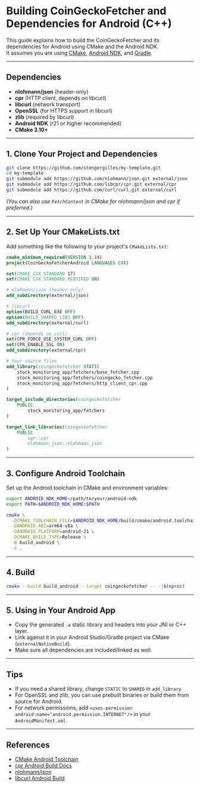 # Building CoinGeckoFetcher and Dependencies for Android (C++)

This guide explains how to build the CoinGeckoFetcher and its dependencies for Android using CMake and the Android NDK.  
It assumes you are using [CMake](https://cmake.org/), [Android NDK](https://developer.android.com/ndk), and [Gradle](https://developer.android.com/studio/build).

---

## Dependencies

- **nlohmann/json** (header-only)
- **cpr** (HTTP client, depends on libcurl)
- **libcurl** (network transport)
- **OpenSSL** (for HTTPS support in libcurl)
- **zlib** (required by libcurl)
- **Android NDK** (r21 or higher recommended)
- **CMake 3.10+**

---

## 1. Clone Your Project and Dependencies

```sh
git clone https://github.com/stengergilles/my-template.git
cd my-template
git submodule add https://github.com/nlohmann/json.git external/json
git submodule add https://github.com/libcpr/cpr.git external/cpr
git submodule add https://github.com/curl/curl.git external/curl
```
*(You can also use `FetchContent` in CMake for nlohmann/json and cpr if preferred.)*

---

## 2. Set Up Your CMakeLists.txt

Add something like the following to your project's `CMakeLists.txt`:

```cmake
cmake_minimum_required(VERSION 3.10)
project(CoinGeckoFetcherAndroid LANGUAGES CXX)

set(CMAKE_CXX_STANDARD 17)
set(CMAKE_CXX_STANDARD_REQUIRED ON)

# nlohmann/json (header-only)
add_subdirectory(external/json)

# libcurl
option(BUILD_CURL_EXE OFF)
option(BUILD_SHARED_LIBS OFF)
add_subdirectory(external/curl)

# cpr (depends on curl)
set(CPR_FORCE_USE_SYSTEM_CURL OFF)
set(CPR_ENABLE_SSL ON)
add_subdirectory(external/cpr)

# Your source files
add_library(coingeckofetcher STATIC
    stock_monitoring_app/fetchers/base_fetcher.cpp
    stock_monitoring_app/fetchers/coingecko_fetcher.cpp
    stock_monitoring_app/fetchers/http_client_cpr.cpp
)

target_include_directories(coingeckofetcher
    PUBLIC
        stock_monitoring_app/fetchers
)

target_link_libraries(coingeckofetcher
    PUBLIC
        cpr::cpr
        nlohmann_json::nlohmann_json
)
```

---

## 3. Configure Android Toolchain

Set up the Android toolchain in CMake and environment variables:

```sh
export ANDROID_NDK_HOME=/path/to/your/android-ndk
export PATH=$ANDROID_NDK_HOME:$PATH

cmake \
  -DCMAKE_TOOLCHAIN_FILE=$ANDROID_NDK_HOME/build/cmake/android.toolchain.cmake \
  -DANDROID_ABI=arm64-v8a \
  -DANDROID_PLATFORM=android-21 \
  -DCMAKE_BUILD_TYPE=Release \
  -B build_android \
  -S .
```

---

## 4. Build

```sh
cmake --build build_android --target coingeckofetcher -- -j$(nproc)
```

---

## 5. Using in Your Android App

- Copy the generated `.a` static library and headers into your JNI or C++ layer.
- Link against it in your Android Studio/Gradle project via CMake (`externalNativeBuild`).
- Make sure all dependencies are included/linked as well.

---

## Tips

- If you need a shared library, change `STATIC` to `SHARED` in `add_library`.
- For OpenSSL and zlib, you can use prebuilt binaries or build them from source for Android.
- For network permissions, add `<uses-permission android:name="android.permission.INTERNET"/>` in your `AndroidManifest.xml`.

---

## References

- [CMake Android Toolchain](https://developer.android.com/ndk/guides/cmake)
- [cpr Android Build Docs](https://github.com/libcpr/cpr#android)
- [nlohmann/json](https://github.com/nlohmann/json)
- [libcurl Android Build](https://curl.se/docs/install.html#Android)


